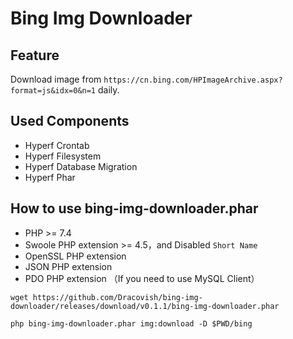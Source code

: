 # Bing Img Downloader

## Feature

Download image from `https://cn.bing.com/HPImageArchive.aspx?format=js&idx=0&n=1` daily.

## Used Components

- Hyperf Crontab
- Hyperf Filesystem
- Hyperf Database Migration
- Hyperf Phar

## How to use bing-img-downloader.phar

- PHP >= 7.4
- Swoole PHP extension >= 4.5，and Disabled `Short Name`
- OpenSSL PHP extension
- JSON PHP extension
- PDO PHP extension （If you need to use MySQL Client）

```shell
wget https://github.com/Dracovish/bing-img-downloader/releases/download/v0.1.1/bing-img-downloader.phar

php bing-img-downloader.phar img:download -D $PWD/bing
```
